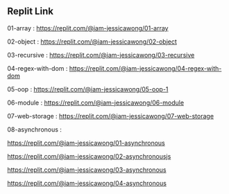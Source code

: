 ## Replit Link
01-array : https://replit.com/@iam-jessicawong/01-array

02-object : https://replit.com/@iam-jessicawong/02-object

03-recursive : https://replit.com/@iam-jessicawong/03-recursive

04-regex-with-dom : https://replit.com/@iam-jessicawong/04-regex-with-dom

05-oop : https://replit.com/@iam-jessicawong/05-oop-1

06-module : https://replit.com/@iam-jessicawong/06-module

07-web-storage : https://replit.com/@iam-jessicawong/07-web-storage

08-asynchronous : 

https://replit.com/@iam-jessicawong/01-asynchronous

https://replit.com/@iam-jessicawong/02-asynchronousjs

https://replit.com/@iam-jessicawong/03-asynchronous

https://replit.com/@iam-jessicawong/04-asynchronous
